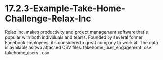 # 17.2.3-Example-Take-Home-Challenge-Relax-Inc
Relax Inc. makes productivity and project management software that's popular with both individuals and teams. Founded by several former Facebook employees, it's considered a great company to work at.
The data is available as two attached CSV files:
takehome_user_engagement. csv
takehome_users . csv
